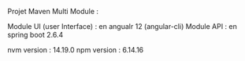 Projet Maven Multi Module :

Module UI (user Interface) : en angualr 12 (angular-cli)
Module API : en spring boot 2.6.4

nvm version : 14.19.0
npm version : 6.14.16